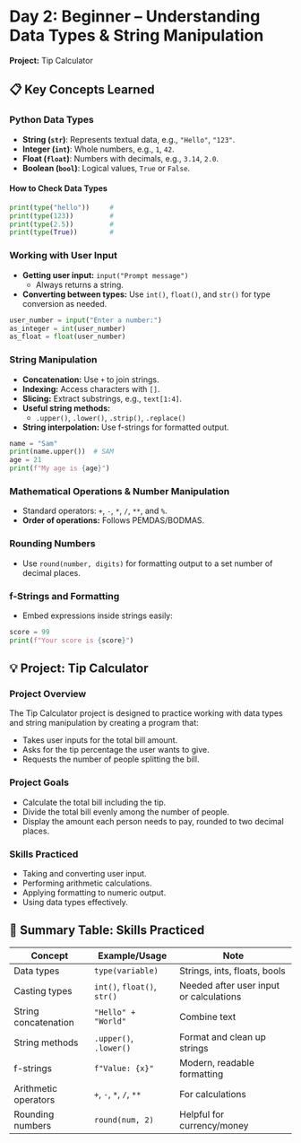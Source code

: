 # Day 2: Beginner – Understanding Data Types & String Manipulation  
**Project:** Tip Calculator

## 📋 Key Concepts Learned

### Python Data Types

- **String (`str`)**: Represents textual data, e.g., `"Hello"`, `"123"`.
- **Integer (`int`)**: Whole numbers, e.g., `1`, `42`.
- **Float (`float`)**: Numbers with decimals, e.g., `3.14`, `2.0`.
- **Boolean (`bool`)**: Logical values, `True` or `False`.

#### How to Check Data Types

```python
print(type("hello"))     # 
print(type(123))         # 
print(type(2.5))         # 
print(type(True))        # 
```

### Working with User Input

- **Getting user input:** `input("Prompt message")`
  - Always returns a string.
- **Converting between types:** Use `int()`, `float()`, and `str()` for type conversion as needed.

```python
user_number = input("Enter a number:")
as_integer = int(user_number)
as_float = float(user_number)
```

### String Manipulation

- **Concatenation:** Use `+` to join strings.
- **Indexing:** Access characters with `[]`.
- **Slicing:** Extract substrings, e.g., `text[1:4]`.
- **Useful string methods:**
  - `.upper()`, `.lower()`, `.strip()`, `.replace()`
- **String interpolation:** Use f-strings for formatted output.
  
```python
name = "Sam"
print(name.upper())  # SAM
age = 21
print(f"My age is {age}")
```

### Mathematical Operations & Number Manipulation

- Standard operators: `+`, `-`, `*`, `/`, `**`, and `%`.
- **Order of operations:** Follows PEMDAS/BODMAS.

### Rounding Numbers

- Use `round(number, digits)` for formatting output to a set number of decimal places.

### f-Strings and Formatting

- Embed expressions inside strings easily:

```python
score = 99
print(f"Your score is {score}")
```

## 💡 Project: Tip Calculator

### Project Overview
The Tip Calculator project is designed to practice working with data types and string manipulation by creating a program that:

- Takes user inputs for the total bill amount.
- Asks for the tip percentage the user wants to give.
- Requests the number of people splitting the bill.

### Project Goals
- Calculate the total bill including the tip.
- Divide the total bill evenly among the number of people.
- Display the amount each person needs to pay, rounded to two decimal places.

### Skills Practiced
- Taking and converting user input.
- Performing arithmetic calculations.
- Applying formatting to numeric output.
- Using data types effectively.

## 📝 Summary Table: Skills Practiced

| Concept                 | Example/Usage              | Note                                  |
|-------------------------|----------------------------|---------------------------------------|
| Data types              | `type(variable)`           | Strings, ints, floats, bools          |
| Casting types           | `int()`, `float()`, `str()`| Needed after user input or calculations|
| String concatenation    | `"Hello" + "World"`        | Combine text                          |
| String methods          | `.upper()`, `.lower()`     | Format and clean up strings           |
| f-strings               | `f"Value: {x}"`            | Modern, readable formatting           |
| Arithmetic operators    | `+`, `-`, `*`, `/`, `**`   | For calculations                      |
| Rounding numbers        | `round(num, 2)`            | Helpful for currency/money            |
